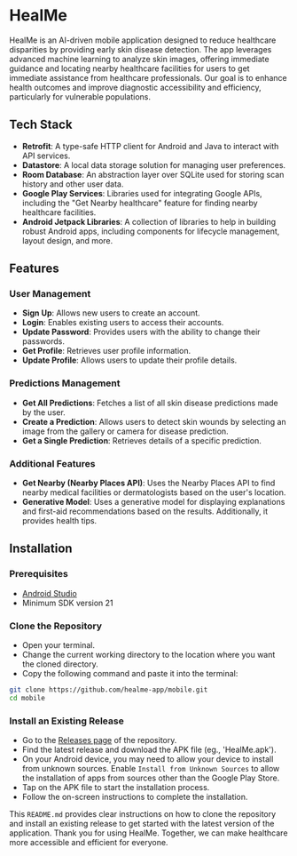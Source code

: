 # HealMe
HealMe is an AI-driven mobile application designed to reduce healthcare disparities by providing early skin disease detection. The app leverages advanced machine learning to analyze skin images, offering immediate guidance and locating nearby healthcare facilities for users to get immediate assistance from healthcare professionals. Our goal is to enhance health outcomes and improve diagnostic accessibility and efficiency, particularly for vulnerable populations.

## Tech Stack

- **Retrofit**: A type-safe HTTP client for Android and Java to interact with API services.
- **Datastore**: A local data storage solution for managing user preferences.
- **Room Database**: An abstraction layer over SQLite used for storing scan history and other user data.
- **Google Play Services**: Libraries used for integrating Google APIs, including the "Get Nearby healthcare" feature for finding nearby healthcare facilities.
- **Android Jetpack Libraries**: A collection of libraries to help in building robust Android apps, including components for lifecycle management, layout design, and more.

## Features

### User Management

- **Sign Up**: Allows new users to create an account.
- **Login**: Enables existing users to access their accounts.
- **Update Password**: Provides users with the ability to change their passwords.
- **Get Profile**: Retrieves user profile information.
- **Update Profile**: Allows users to update their profile details.

### Predictions Management

- **Get All Predictions**: Fetches a list of all skin disease predictions made by the user.
- **Create a Prediction**: Allows users to detect skin wounds by selecting an image from the gallery or camera for disease prediction.
- **Get a Single Prediction**: Retrieves details of a specific prediction.

### Additional Features

- **Get Nearby (Nearby Places API)**: Uses the Nearby Places API to find nearby medical facilities or dermatologists based on the user's location.
- **Generative Model**: Uses a generative model for displaying explanations and first-aid recommendations based on the results. Additionally, it provides health tips.

## Installation

### Prerequisites

- [Android Studio](https://developer.android.com/studio)
- Minimum SDK version 21

### Clone the Repository

- Open your terminal.
- Change the current working directory to the location where you want the cloned directory.
- Copy the following command and paste it into the terminal:
```sh
git clone https://github.com/healme-app/mobile.git
cd mobile
```

### Install an Existing Release

- Go to the [Releases page](https://github.com/healme-app/mobile/releases) of the repository.
- Find the latest release and download the APK file (eg., 'HealMe.apk').
- On your Android device, you may need to allow your device to install from unknown sources. Enable `Install from Unknown Sources` to allow the installation of apps from sources other than the Google Play Store.
- Tap on the APK file to start the installation process.
- Follow the on-screen instructions to complete the installation.

This `README.md` provides clear instructions on how to clone the repository and install an existing release to get started with the latest version of the application. 
Thank you for using HealMe. Together, we can make healthcare more accessible and efficient for everyone.
